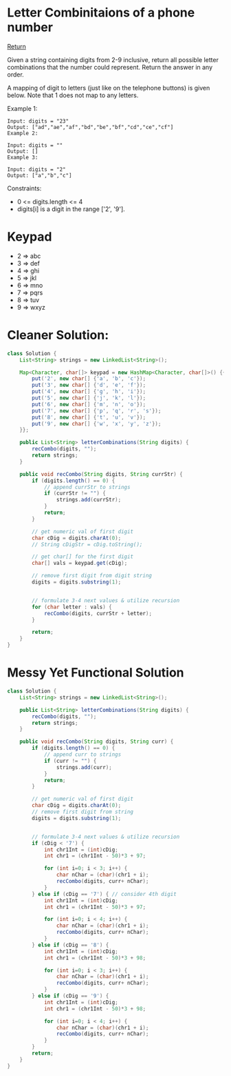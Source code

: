 # Letter Combinitaions of a phone number

[Return](../README.md)

Given a string containing digits from 2-9 inclusive, return all possible letter combinations that the number could represent. Return the answer in any order.

A mapping of digit to letters (just like on the telephone buttons) is given below. Note that 1 does not map to any letters.

Example 1:

```
Input: digits = "23"
Output: ["ad","ae","af","bd","be","bf","cd","ce","cf"]
Example 2:

Input: digits = ""
Output: []
Example 3:

Input: digits = "2"
Output: ["a","b","c"]
```

Constraints:

- 0 <= digits.length <= 4
- digits[i] is a digit in the range ['2', '9'].

# Keypad

- 2 => abc
- 3 => def
- 4 => ghi
- 5 => jkl
- 6 => mno
- 7 => pqrs
- 8 => tuv
- 9 => wxyz

# Cleaner Solution:

```Java
class Solution {
    List<String> strings = new LinkedList<String>();

    Map<Character, char[]> keypad = new HashMap<Character, char[]>() {{
        put('2', new char[] {'a', 'b', 'c'});
        put('3', new char[] {'d', 'e', 'f'});
        put('4', new char[] {'g', 'h', 'i'});
        put('5', new char[] {'j', 'k', 'l'});
        put('6', new char[] {'m', 'n', 'o'});
        put('7', new char[] {'p', 'q', 'r', 's'});
        put('8', new char[] {'t', 'u', 'v'});
        put('9', new char[] {'w', 'x', 'y', 'z'});
    }};

    public List<String> letterCombinations(String digits) {
        recCombo(digits, "");
        return strings;
    }

    public void recCombo(String digits, String currStr) {
        if (digits.length() == 0) {
            // append currStr to strings
            if (currStr != "") {
                strings.add(currStr);
            }
            return;
        }

        // get numeric val of first digit
        char cDig = digits.charAt(0);
        // String cDigStr = cDig.toString();

        // get char[] for the first digit
        char[] vals = keypad.get(cDig);

        // remove first digit from digit string
        digits = digits.substring(1);


        // formulate 3-4 next values & utilize recursion
        for (char letter : vals) {
            recCombo(digits, currStr + letter);
        }

        return;
    }
}
```

# Messy Yet Functional Solution

```Java
class Solution {
    List<String> strings = new LinkedList<String>();

    public List<String> letterCombinations(String digits) {
        recCombo(digits, "");
        return strings;
    }

    public void recCombo(String digits, String curr) {
        if (digits.length() == 0) {
            // append curr to strings
            if (curr != "") {
                strings.add(curr);
            }
            return;
        }

        // get numeric val of first digit
        char cDig = digits.charAt(0);
        // remove first digit from string
        digits = digits.substring(1);


        // formulate 3-4 next values & utilize recursion
        if (cDig < '7') {
            int chr1Int = (int)cDig;
            int chr1 = (chr1Int - 50)*3 + 97;

            for (int i=0; i < 3; i++) {
                char nChar = (char)(chr1 + i);
                recCombo(digits, curr+ nChar);
            }
        } else if (cDig == '7') { // consider 4th digit
            int chr1Int = (int)cDig;
            int chr1 = (chr1Int - 50)*3 + 97;

            for (int i=0; i < 4; i++) {
                char nChar = (char)(chr1 + i);
                recCombo(digits, curr+ nChar);
            }
        } else if (cDig == '8') {
            int chr1Int = (int)cDig;
            int chr1 = (chr1Int - 50)*3 + 98;

            for (int i=0; i < 3; i++) {
                char nChar = (char)(chr1 + i);
                recCombo(digits, curr+ nChar);
            }
        } else if (cDig == '9') {
            int chr1Int = (int)cDig;
            int chr1 = (chr1Int - 50)*3 + 98;

            for (int i=0; i < 4; i++) {
                char nChar = (char)(chr1 + i);
                recCombo(digits, curr+ nChar);
            }
        }
        return;
    }
}
```
